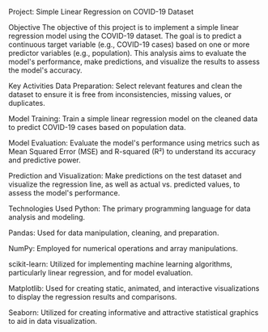Project: Simple Linear Regression on COVID-19 Dataset

Objective
The objective of this project is to implement a simple linear regression model using the COVID-19 dataset. The goal is to predict a continuous target variable (e.g., COVID-19 cases) based on one or more predictor variables (e.g., population). This analysis aims to evaluate the model's performance, make predictions, and visualize the results to assess the model's accuracy.

Key Activities
Data Preparation: Select relevant features and clean the dataset to ensure it is free from inconsistencies, missing values, or duplicates.

Model Training: Train a simple linear regression model on the cleaned data to predict COVID-19 cases based on population data.

Model Evaluation: Evaluate the model's performance using metrics such as Mean Squared Error (MSE) and R-squared (R²) to understand its accuracy and predictive power.

Prediction and Visualization: Make predictions on the test dataset and visualize the regression line, as well as actual vs. predicted values, to assess the model's performance.

Technologies Used
Python: The primary programming language for data analysis and modeling.

Pandas: Used for data manipulation, cleaning, and preparation.

NumPy: Employed for numerical operations and array manipulations.

scikit-learn: Utilized for implementing machine learning algorithms, particularly linear regression, and for model evaluation.

Matplotlib: Used for creating static, animated, and interactive visualizations to display the regression results and comparisons.

Seaborn: Utilized for creating informative and attractive statistical graphics to aid in data visualization.

